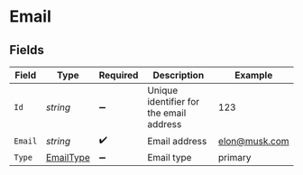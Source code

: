 # Email


## Fields

| Field                                             | Type                                              | Required                                          | Description                                       | Example                                           |
| ------------------------------------------------- | ------------------------------------------------- | ------------------------------------------------- | ------------------------------------------------- | ------------------------------------------------- |
| `Id`                                              | *string*                                          | :heavy_minus_sign:                                | Unique identifier for the email address           | 123                                               |
| `Email`                                           | *string*                                          | :heavy_check_mark:                                | Email address                                     | elon@musk.com                                     |
| `Type`                                            | [EmailType](../../Models/Components/EmailType.md) | :heavy_minus_sign:                                | Email type                                        | primary                                           |